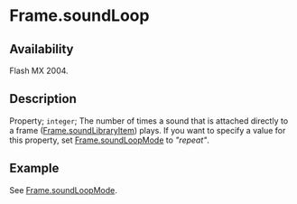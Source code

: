 # Frame.soundLoop

## Availability

Flash MX 2004.

## Description

Property; `integer`; The number of times a sound that is attached directly to a frame ([Frame.soundLibraryItem](../Frame_object/Frame31.md)) plays. If you want to specify a value for this property, set [Frame.soundLoopMode](../Frame_object/Frame33.md) to *"repeat"*.

## Example

See [Frame.soundLoopMode](../Frame_object/Frame33.md).
